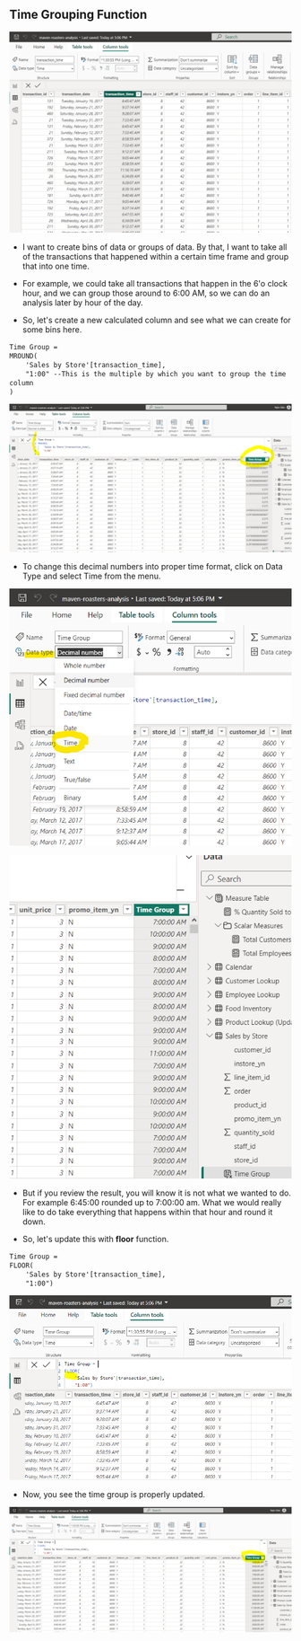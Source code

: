 ## Time Grouping Function

![time_column](/DAX_pictures/time_column.PNG "time column")


- I want to create bins of data or groups of data. By that, I want to take all of the transactions that happened within a certain time frame and group that into one time. 


- For example, we could take all transactions that happen in the 6'o clock hour, and we can group those around to 6:00 AM, so we can do an analysis later by hour of the day.


- So, let's create a new calculated column and see what we can create for some bins here.


```
Time Group =
MROUND(
    'Sales by Store'[transaction_time],
    "1:00" --This is the multiple by which you want to group the time column
)
```


![mround-function](/DAX_pictures/mround-function.PNG "mround function")


- To change this decimal numbers into proper time format, click on Data Type and select Time from the menu.


![change-data-type](/DAX_pictures/change-data-type.png "change data type")


![data-type-changed](/DAX_pictures/data-type-changed.PNG "data type changed")


- But if you review the result, you will know it is not what we wanted to do. For example 6:45:00 rounded up to 7:00:00 am. What we would really like to do take everything that happens within that hour and round it down.


- So, let's update this with **floor** function. 


```
Time Group = 
FLOOR(
    'Sales by Store'[transaction_time],
    "1:00")
```

![floor-function-for-time-data](/DAX_pictures/floor-function-for-time-data.PNG "floor function for time data")


- Now, you see the time group is properly updated.


![properly-updated](/DAX_pictures/properly-updated.PNG "properly updated")


